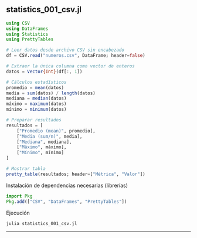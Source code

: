## statistics_001_csv.jl

~~~Julia
using CSV
using DataFrames
using Statistics
using PrettyTables

# Leer datos desde archivo CSV sin encabezado
df = CSV.read("numeros.csv", DataFrame; header=false)

# Extraer la única columna como vector de enteros
datos = Vector{Int}(df[:, 1])

# Cálculos estadísticos
promedio = mean(datos)
media = sum(datos) / length(datos)
mediana = median(datos)
máximo = maximum(datos)
mínimo = minimum(datos)

# Preparar resultados
resultados = [
    ["Promedio (mean)", promedio],
    ["Media (sum/n)", media],
    ["Mediana", mediana],
    ["Máximo", máximo],
    ["Mínimo", mínimo]
]

# Mostrar tabla
pretty_table(resultados; header=["Métrica", "Valor"])
~~~

Instalación de dependencias necesarias (librerías)

~~~Julia
import Pkg
Pkg.add(["CSV", "DataFrames", "PrettyTables"])
~~~

Ejecución

~~~
julia statistics_001_csv.jl
~~~

---
